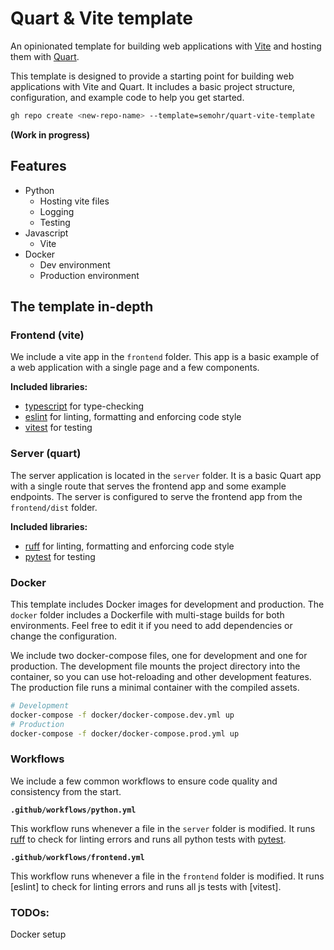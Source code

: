 # Quart & Vite template

An opinionated template for building web applications with [Vite](https://vitejs.dev/) and hosting them with [Quart](https://github.com/pallets/quart).

This template is designed to provide a starting point for building web applications with Vite and Quart. It includes a basic project structure, configuration, and example code to help you get started.

```sh
gh repo create <new-repo-name> --template=semohr/quart-vite-template
```

**(Work in progress)**

## Features

- Python
    - Hosting vite files
    - Logging
    - Testing
- Javascript
    - Vite
- Docker
    - Dev environment 
    - Production environment

## The template in-depth

### Frontend (vite)

We include a vite app in the `frontend` folder. This app is a basic example of a web application with a single page and a few components.

**Included libraries:**

- [typescript](https://www.typescriptlang.org/) for type-checking
- [eslint](https://eslint.org/) for linting, formatting and enforcing code style
- [vitest](https://vitest.dev/) for testing

### Server (quart)

The server application is located in the `server` folder. It is a basic Quart app with a single route that serves the frontend app and some example endpoints. The server is configured to serve the frontend app from the `frontend/dist` folder.

**Included libraries:**

- [ruff](https://docs.astral.sh/ruff/) for linting, formatting and enforcing code style
- [pytest](https://docs.pytest.org/en/6.2.x/) for testing

### Docker

This template includes Docker images for development and production. The `docker` folder includes a Dockerfile with multi-stage builds for both environments. Feel free to edit it if you need to add dependencies or change the configuration.

We include two docker-compose files, one for development and one for production. The development file mounts the project directory into the container, so you can use hot-reloading and other development features. The production file runs a minimal container with the compiled assets.

```bash
# Development
docker-compose -f docker/docker-compose.dev.yml up
# Production
docker-compose -f docker/docker-compose.prod.yml up
```

### Workflows

We include a few common workflows to ensure code quality and consistency from the start.

**`.github/workflows/python.yml`**

This workflow runs whenever a file in the `server` folder is modified. It runs [ruff] to check for linting errors and runs all python tests with [pytest].

**`.github/workflows/frontend.yml`**

This workflow runs whenever a file in the `frontend` folder is modified. It runs [eslint] to check for linting errors and runs all js tests with [vitest].


### TODOs:

Docker setup



[ruff]: https://docs.astral.sh/ruff/
[pytest]: https://docs.pytest.org/